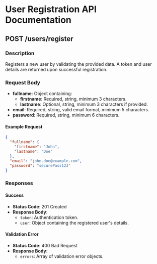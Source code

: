 # User Registration API Documentation

## POST /users/register

### Description
Registers a new user by validating the provided data. A token and user details are returned upon successful registration.

### Request Body
- **fullname**: Object containing:
  - **firstname**: Required, string, minimum 3 characters.
  - **lastname**: Optional, string, minimum 3 characters if provided.
- **email**: Required, string, valid email format, minimum 5 characters.
- **password**: Required, string, minimum 6 characters.

#### Example Request
```json
{
  "fullname": {
    "firstname": "John",
    "lastname": "Doe"
  },
  "email": "john.doe@example.com",
  "password": "securePass123"
}
```

### Responses

#### Success
- **Status Code**: 201 Created
- **Response Body**:
  - `token`: Authentication token.
  - `user`: Object containing the registered user's details.

#### Validation Error
- **Status Code**: 400 Bad Request
- **Response Body**:
  - `errors`: Array of validation error objects.

